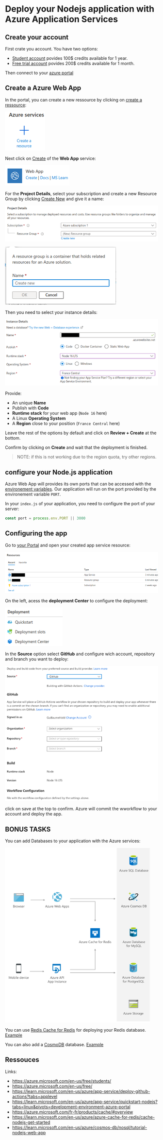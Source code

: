 # Deploy your Nodejs application with Azure Application Services

## Create your account

First crate you account. You have two options:

- [Student account](https://azure.microsoft.com/en-us/free/students/) povides 100$ credits available for 1 year.
- [Free trial account](https://azure.microsoft.com/en-us/free/) povides 200$ credits available for 1 month.

Then connect to your [azure portal](https://portal.azure.com/)

## Create a Azure Web App

In the portal, you can create a new ressource by clicking on [create a ressource](https://portal.azure.com/#create/hub):

![ressource button](./images/create-ressource.png)

Next click on [Create](https://portal.azure.com/#create/Microsoft.WebSite) of the **Web App** service:

![create web app](./images/create-web-app.png)

For the **Project Details**, select your subscription and create a new Resource Group by clicking [Create New](https://portal.azure.com/#create/Microsoft.ResourceGroup) and give it a name:

![project details](./images/web-app-creation1.png)

![resource group](./images/resource-group.png)

Then you need to select your instance details:

![instance details](./images/instance-details.png)

Provide:
- An unique **Name**
- Publish with **Code**
- **Runtime stack** for your web app (`Node 16` here)
- A Linux **Operating System**
- A **Region** close to your position (`France Central` here)

Leave the rest of the options by default and click on **Review + Create** at the bottom.

Confirm by clicking on **Create** and wait that the deployment is finished.

> NOTE: if this is not working due to the region quota, try other regions.

## configure your Node.js application

Azure Web App will provides its own ports that can be accessed with the [environement variables](https://learn.microsoft.com/en-us/azure/app-service/reference-app-settings?tabs=oryx%2Cdotnet). Our application will run on the port provided by the environement variable `PORT`.

In your `index.js` of your application, you need to configure the port of your server:

```javascript
const port = process.env.PORT || 3000
```

## Configuring the app

Go to [your Portal](https://portal.azure.com/#home) and open your created app service resource:

![app resource](./images/ressouces.png)

On the left, acess the **deployment Center** to configure the deployment:

![deployment center](./images/deployment-center.png)

In the **Source** option select **GitHub** and configure wich account, repository and branch you want to deploy:

![deploy](./images/deploy.png)

click on save at the top to confirm. Azure will commit the wworkflow to your account and deploy the app.


## BONUS TASKS

You can add Databases to your application with the Azure services:

![cloud](./images/azure-app-infra.png)

You can use [Redis Cache for Redis](https://azure.microsoft.com/fr-fr/products/cache/#overview) for deploying your Redis database. [Example](https://learn.microsoft.com/en-us/azure/azure-cache-for-redis/cache-nodejs-get-started)

You can also add a [CosmoDB](https://azure.microsoft.com/en-us/products/cosmos-db/#overview) database. [Example](https://learn.microsoft.com/en-us/azure/cosmos-db/nosql/tutorial-nodejs-web-app)

## Ressouces

Links:

- https://azure.microsoft.com/en-us/free/students/
- https://azure.microsoft.com/en-us/free/
- https://learn.microsoft.com/en-us/azure/app-service/deploy-github-actions?tabs=applevel
- https://learn.microsoft.com/en-us/azure/app-service/quickstart-nodejs?tabs=linux&pivots=development-environment-azure-portal
- https://azure.microsoft.com/fr-fr/products/cache/#overview
- https://learn.microsoft.com/en-us/azure/azure-cache-for-redis/cache-nodejs-get-started
- https://learn.microsoft.com/en-us/azure/cosmos-db/nosql/tutorial-nodejs-web-app
